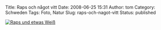 Title: Raps och något vitt
Date: 2008-06-25 15:31
Author: tom
Category: Schweden
Tags: Foto, Natur
Slug: raps-och-nagot-vitt
Status: published

[![Raps und etwas
Weiß](http://www.fiket.de/pic/rapsovit_s.jpg "Raps und etwas Weiß")](http://www.fiket.de/pic/rapsovit_l.jpg)

